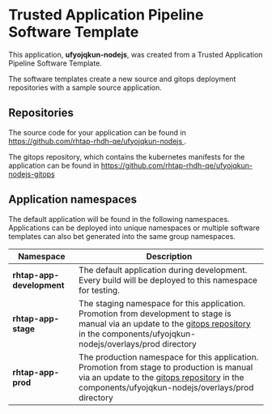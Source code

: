 # Trusted Application Pipeline Software Template

This application, **ufyojqkun-nodejs**, was created from a Trusted Application Pipeline Software Template.

The software templates create a new source and gitops deployment repositories with a sample source application. 

## Repositories

The source code for your application can be found in [https://github.com/rhtap-rhdh-qe/ufyojqkun-nodejs ](https://github.com/rhtap-rhdh-qe/ufyojqkun-nodejs ).
 
The gitops repository, which contains the kubernetes manifests for the application can be found in 
[https://github.com/rhtap-rhdh-qe/ufyojqkun-nodejs-gitops ](https://github.com/rhtap-rhdh-qe/ufyojqkun-nodejs-gitops ) 

## Application namespaces 

The default application will be found in the following namespaces. Applications can be deployed into unique namespaces or multiple software templates can also bet generated into the same group namespaces.  

|  Namespace   |  Description   |  
| -------- | -------- |   
| **rhtap-app-development** | The default application during development. Every build will be deployed to this namespace for testing. | 
| **rhtap-app-stage** | The staging namespace for this application. Promotion from development to stage is manual via an update to the [gitops repository](https://github.com/rhtap-rhdh-qe/ufyojqkun-nodejs-gitops ) in the components/ufyojqkun-nodejs/overlays/prod directory |  
| **rhtap-app-prod** | The production namespace for this application. Promotion from stage to production is manual via an update to the [gitops repository](https://github.com/rhtap-rhdh-qe/ufyojqkun-nodejs-gitops ) in the components/ufyojqkun-nodejs/overlays/prod directory | 